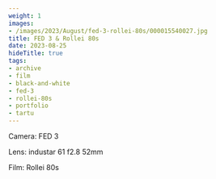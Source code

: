```yaml
---
weight: 1
images:
- /images/2023/August/fed-3-rollei-80s/000015540027.jpg
title: FED 3 & Rollei 80s
date: 2023-08-25
hideTitle: true
tags:
- archive
- film
- black-and-white
- fed-3
- rollei-80s
- portfolio
- tartu
---
```


Camera: FED 3

Lens: industar 61 f2.8 52mm

Film: Rollei 80s

